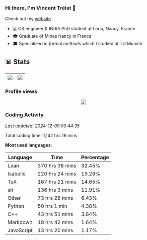 ### Hi there, I'm Vincent Trélat 👋

Check out my [website](https://vtrelat.github.io)

-   💻 CS engineer & INRIA PhD student at Loria, Nancy, France
-   🎓 Graduate of Mines Nancy in France
-   🎓 Specialized in _formal methods_ which I studied at TU Munich

## 📊 **Stats**

| <img align="center" src="https://readme-stats.clckblog.space/api?username=VTrelat&show_icons=true&include_all_commits=true&theme=tokyonight&hide_border=true" /> | <img align="center" src="https://readme-stats.clckblog.space/api/top-langs/?username=VTrelat&layout=compact&theme=tokyonight&hide_border=true" /> |
| ---------------------------------------------------------------------------------------------------------------------------------------------------------------- | ------------------------------------------------------------------------------------------------------------------------------------------------- |

### Profile views

<p align="center">
 <img src="https://profile-counter.glitch.me/VTrelat/count.svg" />
</p>

<!--automations-->
### Coding Activity
_Last updated: 2024-12-09 00:44:35_

Total coding time: 1,142 hrs 18 mins

**Most used languages**:

| Language | Time | Percentage |
| ------------- | ------------- | ------------- |
| Lean | 370 hrs 38 mins | 32.45% |
| Isabelle | 220 hrs 24 mins | 19.29% |
| TeX | 167 hrs 21 mins | 14.65% |
| sh | 136 hrs 3 mins | 11.91% |
| Other | 73 hrs 28 mins | 6.43% |
| Python | 50 hrs 1 min | 4.38% |
| C++ | 43 hrs 51 mins | 3.84% |
| Markdown | 18 hrs 42 mins | 1.64% |
| JavaScript | 13 hrs 20 mins | 1.17% |

